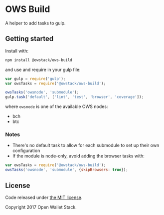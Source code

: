 OWS Build
=======

A helper to add tasks to gulp.

## Getting started

Install with:

```sh
npm install @owstack/ows-build
```

and use and require in your gulp file:

```javascript
var gulp = require('gulp');
var owsTasks = require('@owstack/ows-build');

owsTasks('owsnode', 'submodule');
gulp.task('default', ['lint', 'test', 'browser', 'coverage']);
```

where `owsnode` is one of the available OWS nodes:
- bch
- btc

### Notes

* There's no default task to allow for each submodule to set up their own configuration
* If the module is node-only, avoid adding the browser tasks with:
```javascript
var owsTasks = require('@owstack/ows-build');
owsTasks('owsnode', 'submodule', {skipBrowsers: true});
```

## License

Code released under [the MIT license](https://github.com/owstack/ows-build/blob/master/LICENSE).

Copyright 2017 Open Wallet Stack.
